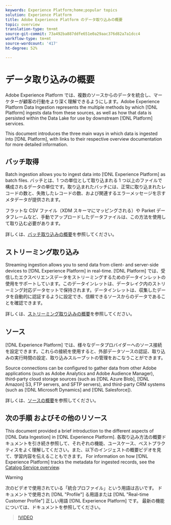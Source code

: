 ```yaml
---
keywords: Experience Platform;home;popular topics
solution: Experience Platform
title: Adobe Experience Platform のデータ取り込みの概要
topic: overview
translation-type: tm+mt
source-git-commit: 73a492ba887ddfe651e0a29aac376d82a7a1dcc4
workflow-type: tm+mt
source-wordcount: '417'
ht-degree: 52%

---
```



# データ取り込みの概要

Adobe Experience Platform では、複数のソースからのデータを統合し、マーケターが顧客の行動をより深く理解できるようにします。Adobe Experience Platform Data Ingestion represents the multiple methods by which [!DNL Platform] ingests data from these sources, as well as how that data is persisted within the Data Lake for use by downstream [!DNL Platform] services.

This document introduces the three main ways in which data is ingested into [!DNL Platform], with links to their respective overview documentation for more detailed information.

## バッチ取得

Batch ingestion allows you to ingest data into [!DNL Experience Platform] as batch files. バッチとは、1 つの単位として取り込まれる 1 つ以上のファイルで構成されるデータの単位です。取り込まれたバッチには、正常に取り込まれたレコードの数と、失敗したレコードの数、および関連するエラーメッセージを示すメタデータが提供されます。

フラットな CSV ファイル（XDM スキーマにマッピングされる）や Parket データフレームなど、手動でアップロードしたデータファイルは、この方法を使用して取り込む必要があります。

詳しくは、[バッチ取り込みの概要](./batch-ingestion/overview.md)を参照してください。

## ストリーミング取り込み

Streaming ingestion allows you to send data from client- and server-side devices to [!DNL Experience Platform] in real-time. [!DNL Platform] では、受信したエクスペリエンスデータをストリーミングするためのデータインレットの使用をサポートしています。このデータインレットは、データレイク内のストリーミング対応データセットで保持されます。データインレットは、収集したデータを自動的に認証するように設定でき、信頼できるソースからのデータであることを確認できます。

詳しくは、[ストリーミング取り込みの概要](./streaming-ingestion/overview.md)を参照してください。

## ソース

[!DNL Experience Platform] では、様々なデータプロバイダーへのソース接続を設定できます。これらの接続を使用すると、外部データソースの認証、取り込みの実行時間の設定、取り込みスループットの管理をおこなうことができます。

Source connections can be configured to gather data from other Adobe applications (such as Adobe Analytics and Adobe Audience Manager), third-party cloud storage sources (such as [!DNL Azure Blob], [!DNL Amazon] S3, FTP servers, and SFTP servers), and third-party CRM systems (such as [!DNL Microsoft Dynamics] and [!DNL Salesforce]).

詳しくは、[ソースの概要](../sources/home.md)を参照してください。

## 次の手順 およびその他のリソース

This document provided a brief introduction to the different aspects of [!DNL Data Ingestion] in [!DNL Experience Platform]. 各取り込み方法の概要ドキュメントを引き続き参照して、それぞれの機能、ユースケース、ベストプラクティスをよく理解してください。また、以下のインジェストの概要ビデオを見て、学習内容を伝えることもできます。 For information on how [!DNL Experience Platform] tracks the metadata for ingested records, see the [Catalog Service overview](../catalog/home.md).

>[!WARNING]
>
> 次のビデオで使用されている「統合プロファイル」という用語は古いです。 ドキュメントで使用され [!DNL "Profile"] る用語または [!DNL "Real-time Customer Profile"] 正しい用語 [!DNL Experience Platform] です。 最新の機能については、ドキュメントを参照してください。

>[!VIDEO](https://video.tv.adobe.com/v/27106?quality=12&learn=on)